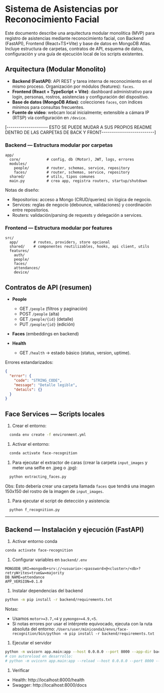 # Sistema de Asistencias por Reconocimiento Facial

Este documento describe una arquitectura modular monolítica (MVP) para registro de asistencias mediante reconocimiento facial, con Backend (FastAPI), Frontend (React+TS+Vite) y base de datos en MongoDB Atlas. Incluye estructura de carpetas, contratos de API, esquema de datos, configuración y una guía de ejecución local de los scripts existentes.

## Arquitectura (Modular Monolito)

- **Backend (FastAPI)**: API REST y tarea interna de reconocimiento en el mismo proceso. Organización por módulos (features): `faces`.
- **Frontend (React + TypeScript + Vite)**: dashboard administrativo para login, personas, rostros, asistencias y configuración del dispositivo.
- **Base de datos (MongoDB Atlas)**: colecciones `faces`, con índices mínimos para consultas frecuentes.
- **Fuente de video**: webcam local inicialmente; extensible a cámara IP (RTSP) vía configuración en `/device`.






[---------------------   ESTO SE PUEDE MUDAR A SUS PROPIOS README DENTRO DE LAS CARPETAS DE BACK Y FRONT---------------------------]


### Backend — Estructura modular por carpetas

```
app/
  core/            # config, db (Motor), JWT, logs, errores
  modules/
    people/        # router, schemas, service, repository
    faces/         # router, schemas, service, repository
  shared/          # utils, tipos comunes
  main.py          # crea app, registra routers, startup/shutdown
```

Notas de diseño:

- Repositorios: acceso a Mongo (CRUD/queries) sin lógica de negocio.
- Services: reglas de negocio (debounce, validaciones) y coordinación entre repositorios.
- Routers: validación/parsing de requests y delegación a services.

### Frontend — Estructura modular por features

```
src/
  app/       # routes, providers, store opcional
  shared/    # componentes reutilizables, hooks, api client, utils
  features/
    auth/
    people/
    faces/
    attendances/
    device/
```

## Contratos de API (resumen)

- **People**

  - GET `/people` (filtros y paginación)
  - POST `/people` (alta)
  - GET `/people/{id}` (detalle)
  - PUT `/people/{id}` (edición)

- **Faces** (embeddings en backend)

- **Health**
  - GET `/health` → estado básico (status, version, uptime).

Errores estandarizados:

```json
{
  "error": {
    "code": "STRING_CODE",
    "message": "Detalle legible",
    "details": {}
  }
}
```

## Face Services — Scripts locales

1. Crear el entorno:
  ```bash
    conda env create -f environment.yml
  ```

1. Activar el entorno:
  ```bash
    conda activate face-recognition
  ```

1. Para ejecutar el extractor de caras (crear la carpeta `input_images` y meter una selfie en .jpeg o .jpg):
  ```bash
    python extracting_faces.py
  ```

  Obs: Esto debería crear una carpeta llamada `faces` que tendrá una imagen 150x150 del rostro de la imagen de `input_images`.

1. Para ejecutar el script de detección y asistencia:
  ```bash
    python f_recognition.py
  ```

---

## Backend — Instalación y ejecución (FastAPI)

1. Activar entorno conda

```bash
conda activate face-recognition
```

1. Configurar variables en `backend/.env`

```env
MONGODB_URI=mongodb+srv://<usuario>:<password>@<cluster>/<db>?retryWrites=true&w=majority
DB_NAME=attendance
APP_VERSION=0.1.0
```

1. Instalar dependencias del backend

```bash
python -m pip install -r backend/requirements.txt
```

Notas:
- Usamos `motor>=3.7,<4` y `pymongo>=4.9,<5`.
- Si notas errores por usar el intérprete equivocado, ejecuta con la ruta absoluta del entorno:
  `/Users/user/miniconda3/envs/face-recognition/bin/python -m pip install -r backend/requirements.txt`

1. Ejecutar el servidor

```bash
python -m uvicorn app.main:app --host 0.0.0.0 --port 8000 --app-dir backend
# con autoreload en desarrollo:
# python -m uvicorn app.main:app --reload --host 0.0.0.0 --port 8000 --app-dir backend
```

1. Verificar

- Health: http://localhost:8000/health
- Swagger: http://localhost:8000/docs
